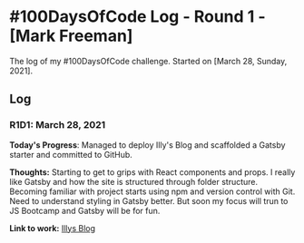 # #100DaysOfCode Log - Round 1 - [Mark Freeman]

The log of my #100DaysOfCode challenge. Started on [March 28, Sunday, 2021].

## Log

### R1D1: March 28, 2021

**Today's Progress**: Managed to deploy Illy's Blog and scaffolded a Gatsby starter and committed to GitHub.

**Thoughts:** Starting to get to grips with React components and props. I really like Gatsby and how the site is structured through folder structure. Becoming familiar with project starts using npm and version control with Git. Need to understand styling in Gatsby better. But soon my focus will trun to JS Bootcamp and Gatsby will be for fun. 

**Link to work:** [Illys Blog](https://illys-blog.vercel.app/)
